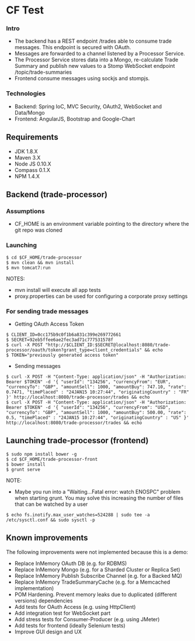 CF Test
=======

### Intro

- The backend has a REST endpoint /trades able to consume trade messages. This endpoint is secured with OAuth.
- Messages are forwarded to a channel listened by a Processor Service.
- The Processor Service stores data into a Mongo, re-calculate Trade Summary and publish new values to a Stomp WebSocket endpoint /topic/trade-summaries
- Frontend consume messages using sockjs and stompjs.

### Technologies

- Backend: Spring IoC, MVC Security, OAuth2, WebSocket and Data/Mongo
- Frontend: AngularJS, Bootstrap and Google-Chart

## Requirements

- JDK 1.8.X
- Maven 3.X
- Node JS 0.10.X
- Compass 0.1.X
- NPM 1.4.X

## Backend (trade-processor)

### Assumptions

- CF_HOME is an environment variable pointing to the directory where the git repo was cloned

### Launching

```
$ cd $CF_HOME/trade-processor
$ mvn clean && mvn install
$ mvn tomcat7:run
```

NOTES: 
- mvn install will execute all app tests
- proxy.properties can be used for configuring a corporate proxy settings

### For sending trade messages

- Getting OAuth Access Token 
```
$ CLIENT_ID=0cc175b9c0f1b6a831c399e269772661
$ SECRET=92eb5ffee6ae2fec3ad71c777531578f
$ curl -X POST "http://$CLIENT_ID:$SECRET@localhost:8080/trade-processor/oauth/token?grant_type=client_credentials" && echo
$ TOKEN="previously generated access token"
```

- Sending messages
```
$ curl -X POST -H "Content-Type: application/json" -H "Authorization: Bearer $TOKEN" -d '{ "userId": "134256", "currencyFrom": "EUR", "currencyTo": "GBP", "amountSell": 1000, "amountBuy": 747.10, "rate": 0.7471, "timePlaced" : "24­JAN­15 10:27:44", "originatingCountry" : "FR" }' http://localhost:8080/trade-processor/trades && echo
$ curl -X POST -H "Content-Type: application/json" -H "Authorization: Bearer $TOKEN" -d '{ "userId": "134256", "currencyFrom": "USD", "currencyTo": "GBP", "amountSell": 1000, "amountBuy": 500.00, "rate": 0.5, "timePlaced" : "24­JAN­15 10:27:44", "originatingCountry" : "US" }' http://localhost:8080/trade-processor/trades && echo
```

## Launching trade-processor (frontend)

```
$ sudo npm install bower -g
$ cd $CF_HOME/trade-processor-front
$ bower install
$ grunt serve
```

NOTE: 
- Maybe you run into a "Waiting...Fatal error: watch ENOSPC" problem when starting grunt. You may solve this increasing the number of files that can be watched by a user

```
$ echo fs.inotify.max_user_watches=524288 | sudo tee -a /etc/sysctl.conf && sudo sysctl -p
```

## Known improvements

The following improvements were not implemented because this is a demo:
- Replace InMemory OAuth DB (e.g. for RDBMS)
- Replace InMemory Mongo (e.g. for a Sharded Cluster or Replica Set)
- Replace InMemory Publish Subscribe Channel (e.g. for a Backed MQ)
- Replace InMemory TradeSummaryCache (e.g. for a Memcached implementation)
- POM Hardening. Prevent memory leaks due to duplicated (different versions) dependencies
- Add tests for OAuth Access (e.g. using HttpClient)
- Add integration test for WebSocket part
- Add stress tests for Consumer-Producer (e.g. using JMeter)
- Add tests for frontend (ideally Selenium tests)
- Improve GUI design and UX
